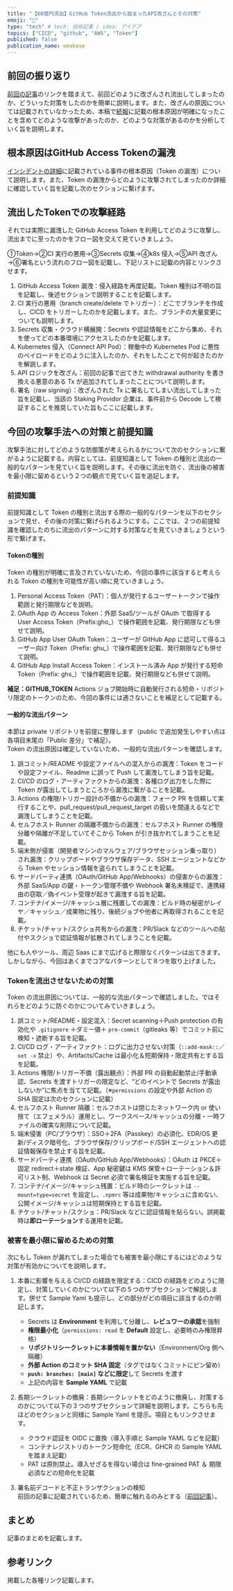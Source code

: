 ```yaml
---
title: "【60億円流出】GitHub Token流出から始まったAPI改ざんとその対策"
emoji: "🔐"
type: "tech" # tech: 技術記事 / idea: アイデア
topics: ["CICD", "github", "AWS", "Token"]
published: false
publication_name: omakase
---
```


## 前回の振り返り

[前回の記事](https://zenn.dev/omakase/articles/b2e85e51ca45ef)のリンクを踏まえて、前回どのように改ざんされ流出してしまったのか、どういった対策をしたのかを簡単に説明します。また、改ざんの原因については記載されていなかったため、本稿で[続報](https://www.kiln.fi/post/kiln-sabisunozai-jia-dong-oyobisekiyuriteiinsidentoniguan-suruqing-bao)に記載の根本原因が明確になったことを含めてどのような攻撃があったのか、どのような対策があるのかを分析していく旨を説明します。

## 根本原因はGitHub Access Tokenの漏洩

[インシデントの詳細](https://www.kiln.fi/post/kiln-sabisunozai-jia-dong-oyobisekiyuriteiinsidentoniguan-suruqing-bao)に記載されている事件の根本原因（Token の漏洩）について説明します。また、Token の漏洩からどのように攻撃されてしまったのか詳細に確認していく旨を記載し次のセクションに繋げます。

## 流出したTokenでの攻撃経路

それでは実際に漏洩した GitHub Access Token を利用してどのように攻撃し、流出までに至ったのかをフロー図を交えて見ていきましょう。

①Token→②CI 実行の悪用→③Secrets 収集→④k8s 侵入→⑤API 改ざん→⑥署名という流れのフロー図を記載し、下記リストに記載の内容とリンクさせます。

1. GitHub Access Token 漏洩：侵入経路を再度記載。Token 種別は不明の旨を記載し、後述セクションで説明することを記載します。
1. CI 実行の悪用（branch create/delete でトリガー）：どこでブランチを作成し、CICD をトリガーしたのかを記載します。また、ブランチの大量変更についても説明します。
1. Secrets 収集・クラウド横展開：Secrets や認証情報をどこから集め、それを使ってどの本番環境にアクセスしたのかを記載します。
1. Kubernetes 侵入（Connect API Pod）：稼働中の Kubernetes Pod に悪性のペイロードをどのように注入したのか、それをしたことで何が起きたのかを解説します。
1. API ロジックを改ざん：前回の記事で出てきた withdrawal authority を書き換える悪意のある Tx が追加されてしまったことについて説明します。
1. 署名（raw signing）：改ざんされた Tx に署名してしまい流出してしまった旨を記載し、当該の Staking Providor 企業は、事件前から Decode して検証することを推奨していた旨もここに記載します。

## 今回の攻撃手法への対策と前提知識

攻撃手法に対してどのような防御策が考えられるかについて次のセクションに繋がるように記載する。内容としては、前提知識として Token の種別と流出の一般的なパターンを見ていく旨を説明します。その後に流出を防ぐ、流出後の被害を最小限に留めるという２つの観点で見ていく旨を追記します。

### 前提知識

前提知識として Token の種別と流出する際の一般的なパターンを以下のセクションで見せ、その後の対策に繋げられるようにする。ここでは、２つの前提知識を確認したのちに流出のパターンに対する対策などを見ていきましょうという形で繋げます。

#### Tokenの種別

Token の種別が明確に言及されていないため、今回の事件に該当すると考えられる Token の種別を可能性が高い順に見ていきましょう。

1. Personal Access Token（PAT）：個人が発行するユーザートークンで操作範囲と発行期限などを説明。
1. OAuth App の Access Token：外部 SaaS/ツールが OAuth で取得する User Access Token（Prefix:gho\_）で操作範囲を記載、発行期限なども併せて説明。
1. GitHub App User OAuth Token：ユーザーが GitHub App に認可して得るユーザー向け Token（Prefix: ghu\_）で操作範囲を記載、発行期限なども併せて説明。
1. GitHub App Install Access Token：インストール済み App が発行する短命 Token（Prefix: ghs\_）で操作範囲を記載、発行期限なども併せて説明。

**補足：GITHUB_TOKEN**
Actions ジョブ開始時に自動発行される短命・リポジトリ限定のトークンのため、今回の事件には適さないことを補足として記載する。

#### 一般的な流出パターン

本節は private リポジトリを前提に整理します（public で追加発生しやすい点は各項目末尾の「Public 差分」で補足）。  
Token の流出原因は確定していないため、一般的な流出パターンを確認します。

1. 誤コミット/README や設定ファイルへの混入からの漏洩：Token をコードや設定ファイル、Readme に誤って Push して漏洩してしまう旨を記載。
1. CI/CD のログ・アーティファクトからの漏洩：各種ログ出力をした際に Token が露出してしまうところから漏洩に繋がることを記載。
1. Actions の権限/トリガー設計の不備からの漏洩：フォーク PR を信頼して実行することや、pull_request/pull_request_target の扱いを間違えるなどで漏洩してしまうことを記載。
1. セルフホスト Runner の隔離不備からの漏洩：セルフホスト Runner の権限分離や隔離が不足していてそこから Token が引き抜かれてしまうことを記載。
1. 端末側が侵害（開発者マシンのマルウェア/ブラウザセッション乗っ取り）され漏洩：クリップボードやブラウザ保存データ、SSH エージェントなどから Token やセッション情報を盗られてしまうことを記載。
1. サードパーティ連携（OAuth/GitHub App/Webhooks）の侵害からの漏洩：外部 SaaS/App の鍵・トークン管理不備や Webhook 署名未検証で、連携経由の窃取／偽イベント受理が起きて漏洩する旨を記載。
1. コンテナ/イメージ/キャッシュ層に残置しての漏洩：ビルド時の秘密がレイヤ／キャッシュ／成果物に残り、後続ジョブや他者に再取得されることを記載。
1. チケット/チャット/スクショ共有からの漏洩：PR/Slack などのツールへの貼付やスクショで認証情報が拡散されてしまうことを記載。

他にも人やツール、周辺 Saas にまで広げると際限なくパターンは出てきます。しかしながら、今回はあくまでコアなパターンとして８つを取り上げました。

### Tokenを流出させないための対策

Token の流出原因については、一般的な流出パターンで確認しました。ではそれらをどのように防ぐのかについてみていきましょう。

1. 誤コミット/README・設定混入：Secret scanning＋Push protection の有効化や `.gitignore` ＋ダミー値＋ `pre-commit`（gitleaks 等）でコミット前に検知・遮断する旨を記載。
1. CI/CD ログ・アーティファクト：ログに出力させない対策（`::add-mask::`／`set -x` 禁止）や、Artifacts/Cache は最小化＆短期保持・限定共有とする旨を記載。
1. Actions 権限/トリガー不備（露出観点）：外部 PR の自動起動禁止/手動承認、Secrets を渡すトリガーの限定など、“どのイベントで Secrets が露出しないか”に焦点を当てて記載。（※`permissions` の設定や外部 Action の SHA 固定は次のセクションに記載）
1. セルフホスト Runner 隔離：セルフホストは閉じたネットワーク内 or 使い捨て（エフェメラル）運用とし、ワークスペース/キャッシュの分離・一時ファイルの確実な削除について記載。
1. 端末侵害（PC/ブラウザ）：SSO＋2FA（Passkey）の必須化、EDR/OS 更新/ディスク暗号化、ブラウザ保存/クリップボード/SSH エージェントへの認証情報保存を禁止する旨を記載。
1. サードパーティ連携（OAuth/GitHub App/Webhooks）：OAuth は PKCE＋固定 redirect＋state 検証、App 秘密鍵は KMS 保管＋ローテーション＆許可リスト制、Webhook は Secret 必須で署名検証を実施する旨を記載。
1. コンテナ/イメージ/キャッシュ残置：ビルド時のシークレットは `--mount=type=secret` を設定し、`.npmrc` 等は成果物/キャッシュに含めない、公開イメージ/キャッシュは短期保持とする旨を記載。
1. チケット/チャット/スクショ：PR/Slack などに認証情報を貼らない。誤掲載時は**即ローテーション**する運用を記載。

### 被害を最小限に留めるための対策

次にもし Token が漏れてしまった場合でも被害を最小限にするにはどのような対策が有効かについてを説明します。

1. 本番に影響を与える CI/CD の経路を限定する：CICD の経路をどのように限定し、対策していくのかについて以下の５つのサブセクションで解説します。併せて Sample Yaml も提示し、どの部分がどの項目に該当するのか明記します。
   - Secrets は **Environment** を利用して分離し、**レビュワーの承認**を強制
   - **権限最小化**（`permissions: read` を **Default** 設定し、必要時のみ権限昇格）
   - **リポジトリシークレットに本番情報を置かない**（Environment/Org 側へ隔離）
   - **外部 Action のコミット SHA 固定**（タグではなくコミットにピン留め）
   - **`push: branches: [main]` などに限定**して Secrets を渡す
   - 上記の内容を **Sample YAML** で記載

1. 長期シークレットの撤廃：長期シークレットをどのように撤廃し、対策するのかについて以下の３つのサブセクションで詳細を説明します。こちらも先ほどのセクションと同様に Sample Yaml を提示。項目ともリンクさせます。
   - クラウド認証を OIDC に置換（導入手順と Sample YAML などを記載）
   - コンテナレジストリのトークン短命化（ECR、GHCR の Sample YAML を踏まえ記載）
   - PAT は原則禁止。導入せざるを得ない場合は fine-grained PAT ＆ 期限必須などの短命化を記載

1. 署名前デコードと不正トランザクションの検知  
   前回の記事に記載されているため、簡単に触れるのみとする（[前回記事](https://zenn.dev/omakase/articles/b2e85e51ca45ef)）。

## まとめ

記事のまとめを記載します。

## 参考リンク

掲載した各種リンク記載します。
